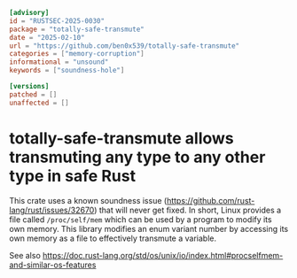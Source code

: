 ```toml
[advisory]
id = "RUSTSEC-2025-0030"
package = "totally-safe-transmute"
date = "2025-02-10"
url = "https://github.com/ben0x539/totally-safe-transmute"
categories = ["memory-corruption"]
informational = "unsound"
keywords = ["soundness-hole"]

[versions]
patched = []
unaffected = []
```

# totally-safe-transmute allows transmuting any type to any other type in safe Rust

This crate uses a known soundness issue (https://github.com/rust-lang/rust/issues/32670) that will never get fixed. In short, Linux provides a file called `/proc/self/mem` which can be used by a program to modify its own memory. This library modifies an enum variant number by accessing its own memory as a file to effectively transmute a variable.

See also <https://doc.rust-lang.org/std/os/unix/io/index.html#procselfmem-and-similar-os-features>
